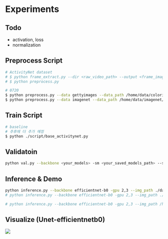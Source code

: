# Experiments

## Todo
- activation, loss
- normalization


<!-- ### Datasets
- 6,996 video clips
- 170,362 frames
- Train 80% / Val 20%
- GroupKFold

## ActivityNet Data Path 

```
​```
${ActivityNet}}
├── 384(resized_size)
|   └── XXXXX_frames
|       └── xxxx.jpg
|       └── ...
​```
``` -->

## Preprocess Script

```bash
# ActivityNet dataset
# $ python frame_extract.py --dir <raw_video_path> --output <frame_image_save_path> --sampling 5
# $ python preprocess.py

# 0720
$ python preprocess.py --data gettyimages --data_path /home/data/colorization/gettyimages/ --size 768
$ python preprocess.py --data imagenet --data_path /home/data/imagenet/train --size 512
```

## Train Script
```bash
# baseline
# 추후에 더 추가 예정
$ python ./script/base_activitynet.py

```
<!-- python train.py --dataset gettyimages_768 --save_img -gpu 0,1,2,3 --backbone efficientnet-b0 --scheduler CosineAnnealingLR --epoch 15 -bs 128 -expc getty_768 -->
## Validatoin
```bash
python val.py --backbone <your_models> -sm <your_saved_models_path> --save_img -expc sample 
```

## Inference & Demo
```bash
python inference.py --backbone efficientnet-b0 -gpu 2,3 --img_path ./data/animal/ --depth=2 -sm ./saved_models/Unet-efficientnet-b0-large_dataset_384-new_384/fold0_best.pth 
# python inference.py --backbone efficientnet-b0 -gpu 2,3 --img_path ./data/else/ --depth=1 -sm ./saved_models/imagenet/Unet-efficientnet-b0-imagenet_sample20k-sample30-inputL/fold0_best.pth -expc else

# python inference.py --backbone efficientnet-b0 -gpu 2,3 --img_path /home/data/colorization/gettyimages/ --depth=2 -sm ./saved_models/imagenet/Unet-efficientnet-b0-imagenet_sample20k-sample30-inputL/fold0_best.pth -expc getty
```

## Visualize (Unet-efficientnetb0)
<!-- ![ex_screenshot](./imgs/5.jpg){: width="256" height="256"}
![ex_screenshot](./imgs/14.jpg){: width="256" height="256"}
![ex_screenshot](./imgs/19.jpg){: width="256" height="256"}
![ex_screenshot](./imgs/38.jpg){: width="256" height="256"} -->

<!-- <img src="./imgs/5.jpg" width="200" height="200"> <img src="./imgs/14.jpg" width="200" height="200">

<img src="./imgs/19.jpg" width="200" height="200"> <img src="./imgs/38.jpg" width="200" height="200"> -->

<img src="./imgs/visual_activity.png" >





<!-- ## 0618-0620
1. 4x model (O)
2. activitynet 학습 (O)
3. 2x,4x,8x등 데이터셋 따로저장 만들기 (현재는 torch resize사용) (not patch version)
4. patch version으로 2x,4x,8x 만들기 / validation은 patch merging고려
5. inference 할때 이미지 들어오면 알아서 patch단위로 나누고 예측한후 merging까지 하는 코드짜기
5. 코드에서 labels to x4 이런단어로 바꿀때 단어 바꾸니까, path명중에 겹치는게 바뀌어버리네..


1. 4X 모델에 넣고, 맨 마지막 block 빼기
2. classification or regression(LAB)
3. psnr은 rgb로 고쳐놓고 재기 (현재 naive psnr임)
4. best마다만 저장되게하자 이미지
5. validatoin inference?
6. import 필요없는 라이브러리 지우기